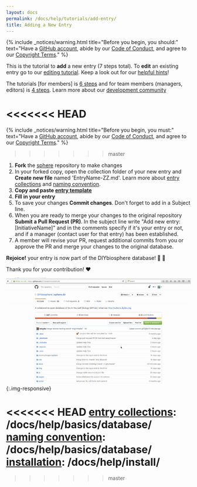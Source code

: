 ```yaml
---
layout: docs
permalink: /docs/help/tutorials/add-entry/
title: Adding a New Entry
---
```


{% include _notices/warning.html title="Before you begin, you should:" text="Have a [GitHub account](https://github.com/join), abide by our [Code of Conduct](http://sphere.diybio.org/docs/about/coc/), and agree to our [Copyright Terms](http://sphere.diybio.org/docs/about/copyright/license/)." %}

This is the tutorial to **add** a new entry (7 steps total). To **edit** an existing entry go to our [editing tutorial]. Keep a look out for our [helpful hints]!

The tutorials [for members] is [6 steps] and for team members (managers, editors) is [4 steps]. Learn more about our [development community]

<<<<<<< HEAD
=======
{% include _notices/warning.html title="Before you begin, you must:" text="Have a [GitHub account](https://github.com/join), abide by our [Code of Conduct](http://sphere.diybio.org/about/coc/), and agree to our [Copyright Terms](http://sphere.diybio.org/about/copyright/license/)." %}
>>>>>>> master


1. **Fork** the [sphere] repository to make changes
2. In your forked copy, open the collection folder of your new entry and **Create new file** named 'EntryName-ZZ.md'. Learn more about [entry collections] and [naming convention].
3. **Copy and paste [entry template]**
4. **Fill in your entry**
5. To save your changes **Commit changes**. Don't forget to add in a Subject line.
6. When you are ready to merge your changes to the original repository **Submit a Pull Request (PR)**. In the subject line write "Add new entry: [InitiativeName]" and in the comments specify if it's your entry or not, and if a manager (contact user for that entry) has been established.
7. A member will revise your PR, request additional commits from you or approve the PR and merge your changes to the original database.

**Rejoice!** your entry is now part of the DIYbiosphere database! :clap: :clap:

Thank you for your contribution! :heart:

![How to add an entry GIF](/assets/GIFs/add-entry.gif){:.img-responsive}


[helpful hints]: /docs/help/hints/
[sphere]: https://github.com/DIYbiosphere/sphere
[editing tutorial]: /docs/help/tutorials/edit-entry
[6 steps]: /docs/help/tutorials/add-entry-member
[4 steps]: /docs/help/tutorials/add-entry-teams
[development community]: /docs/help/about/community/
[entry template]: https://gist.githubusercontent.com/ahuacatl/954444c7f15a27190b0fd52e0021a58c/raw/91412b5ba78fb082b349776cf0a75d3c82f35da0/front-matter-template.md
<<<<<<< HEAD
[entry collections]: /docs/help/basics/database/
[naming convention]: /docs/help/basics/database/
[installation]: /docs/help/install/
=======
[entry collections]: #
[naming convention]: #
[installation]: /help/install/

[forking]: (/assets/screenshots/fork-button.png)
>>>>>>> master
